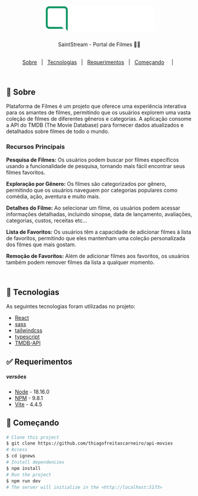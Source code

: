 <h1 align="center">

<img src="./src/assets/images/logo.png" alt="logo" width="300px"/>

</h1>

<p align="center">
  SaintStream - Portal de Filmes 📰🚀
  <br>
  <br>


<p align="center">
  <a href="#dart-sobre">Sobre</a> &#xa0; | &#xa0; 
  <a href="#rocket-tecnologias">Tecnologias</a> &#xa0; | &#xa0;
  <a href="#white_check_mark-requerimentos">Requerimentos</a> &#xa0; | &#xa0;
  <a href="#checkered_flag-começando">Começando</a> &#xa0; &#xa0; | &#xa0;
</p>

<br>


## :dart: Sobre ##


<p> Plataforma de Filmes é um projeto que oferece uma experiência interativa para os amantes de filmes, 
permitindo que os usuários explorem uma vasta coleção de filmes de diferentes gêneros e categorias. 
A aplicação consome a API do TMDB (The Movie Database) para fornecer dados atualizados 
e detalhados sobre filmes de todo o mundo.
</p>

### Recursos Principais

<b>Pesquisa de Filmes:</b> Os usuários podem buscar por filmes específicos usando a funcionalidade de pesquisa, tornando mais fácil encontrar seus filmes favoritos.

<b>Exploração por Gênero:</b> Os filmes são categorizados por gênero, permitindo que os usuários naveguem por categorias populares como comédia, ação, aventura e muito mais.

<b>Detalhes do Filme:</b> Ao selecionar um filme, os usuários podem acessar informações detalhadas, incluindo sinopse, data de lançamento, avaliações, categorias, custos, receitas etc...

<b>Lista de Favoritos:</b> Os usuários têm a capacidade de adicionar filmes à lista de favoritos, permitindo que eles mantenham uma coleção personalizada dos filmes que mais gostam.

<b>Remoção de Favoritos:</b> Além de adicionar filmes aos favoritos, os usuários também podem remover filmes da lista a qualquer momento.


<br>



## 🧪 Tecnologias ##

As seguintes tecnologias foram utilizadas no projeto:

- [React](https://react.dev/)
- [sass](https://sass-lang.com/)
- [tailwindcss](https://tailwindcss.com/)
- [typescript](https://www.typescriptlang.org/)
- [TMDB-API](https://developer.themoviedb.org/reference/intro/getting-started)

## :white_check_mark: Requerimentos ##
##### versões
- [Node](https://nodejs.org/en/) - 18.16.0
- [NPM](https://www.npmjs.com/) - 9.8.1
- [Vite](https://vitejs.dev/ ) - 4.4.5

## :checkered_flag: Começando ##

```bash
# Clone this project
$ git clone https://github.com/thiagofreitascarneiro/api-movies
# Access
$ cd ignews
# Install dependencies
$ npm install
# Run the project
$ npm run dev
# The server will initialize in the <http://localhost:5173>
```

